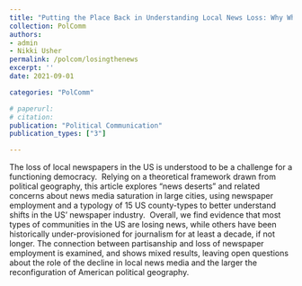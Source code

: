```yaml
---
title: "Putting the Place Back in Understanding Local News Loss: Why Where the News is Lost (and how we measure it) Matters (Forthcoming at \textit{Political Communication})"
collection: PolComm
authors: 
- admin
- Nikki Usher
permalink: /polcom/losingthenews
excerpt: ''
date: 2021-09-01

categories: "PolComm"

# paperurl: 
# citation:
publication: "Political Communication"
publication_types: ["3"]

---
```


The loss of local newspapers in the US is understood to be a challenge for a functioning democracy.  Relying on a theoretical framework drawn from political geography, this article explores “news deserts” and related concerns about news media saturation in large cities, using newspaper employment and a typology of 15 US county-types to better understand shifts in the US’ newspaper industry.  Overall, we find evidence that most types of communities in the US are losing news, while others have been historically under-provisioned for journalism for at least a decade, if not longer. The connection between partisanship and loss of newspaper employment is examined, and shows mixed results, leaving open questions about the role of the decline in local news media and the larger the reconfiguration of American political geography.  
